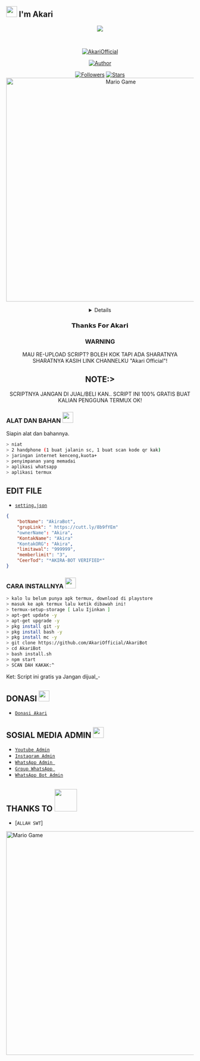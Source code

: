 ## <img src="https://github.com/TheDudeThatCode/TheDudeThatCode/blob/master/Assets/Hi.gif" width="29px"> I'm Akari
<p align="center">

<img align="center" height="auto" src="https://i.ibb.co/MP9r17Q/on-Twitter.jpg"/>

<a href="https://github.com/AkiraOfficial">
</p>
<br>



<p align="center">
<a href="#"><img title="AkariOfficial" src="https://img.shields.io/badge/AKARI-green?colorA=%23ff0000&colorB=%23017e40&style=for-the-badge"></a>
</p>
<p align="center">
<a href="https://github.com/AkariOfficial"><img title="Author" src="https://img.shields.io/badge/AUTHOR-AKARI-orange.svg?style=for-the-badge&logo=github"></a>
</p>
<p align="center">
<a href="https://github.com/AkariOfficial/AkariBot/followers"><img title="Followers" src="https://img.shields.io/github/followers/AkariOfficial?color=blue&style=flat-square"></a>
<a href="https://github.com/AkariOfficial/AkariBot/stargazers/"><img title="Stars" src="https://img.shields.io/github/stars/AkariOfficial/AkariBot?color=pink&style=flat-square"></a>
<img src="https://github.com/TheDudeThatCode/TheDudeThatCode/blob/master/Assets/Developer.gif" alt="Mario Game" width="600" />
<div align="center">
<details>
 
</details>

### 𝗧𝗵𝗮𝗻𝗸𝘀 𝗙𝗼𝗿 𝗔𝗸𝗮𝗿𝗶

### WARNING
MAU RE-UPLOAD SCRIPT? BOLEH KOK TAPI ADA SHARATNYA SHARATNYA KASIH LINK CHANNELKU "Akari Official"!

## NOTE:> 
SCRIPTNYA JANGAN DI JUAL/BELI KAN.. SCRIPT INI 100% GRATIS BUAT KALIAN PENGGUNA TERMUX OK!
</div>

### ALAT DAN BAHAN <img src="https://github.com/TheDudeThatCode/TheDudeThatCode/blob/master/Assets/Mario_Hello_Big.gif" width="29px">
Siapin alat dan bahannya.
```bash
> niat
> 2 handphone (1 buat jalanin sc, 1 buat scan kode qr kak)
> jaringan internet kenceng,kuota+
> penyimpanan yang memadai
> aplikasi whatsapp
> aplikasi termux
```

## EDIT FILE
- [`setting.json`](https://github.com/AkariOfficial/AkariBot/blob/master/settings/Akari.json#95)
```json
{
    "botName": "AkiraBot",
    "grupLink": " https://cutt.ly/8b9fYEm"
    "ownerName": "Akira",
    "KontakName": "Akira"
    "KontakORG": "Akira",
    "limitawal": "999999",
    "memberlimit": "3",
    "CeerTod": "*AKIRA-BOT VERIFIED*"
}
```

### CARA INSTALLNYA  <img src="https://github.com/TheDudeThatCode/TheDudeThatCode/blob/master/Assets/hmm.gif" width="29px">
```bash
> kalo lu belum punya apk termux, download di playstore
> masuk ke apk termux lalu ketik dibawah ini!
> termux-setup-storage [ Lalu Ijinkan ]
> apt-get update -y
> apt-get upgrade -y
> pkg install git -y
> pkg install bash -y
> pkg install mc -y
> git clone https://github.com/AkariOfficial/AkariBot
> cd AkariBot
> bash install.sh
> npm start
> SCAN DAH KAKAK:^
```


Ket: Script ini gratis ya Jangan dijual_-

## DONASI <img src="https://github.com/TheDudeThatCode/TheDudeThatCode/blob/master/Assets/coin.gif" width="29px">
* [`Donasi Akari`](https://saweria.co/melysa)


## SOSIAL MEDIA ADMIN <img src="https://github.com/TheDudeThatCode/TheDudeThatCode/blob/master/Assets/powerup.gif" width="29px">

* [`Youtube Admin`](https://youtube.com/channel/UCnq33VbY6ZmD5ttJEatreoQ)
* [`Instagram Admin`](https://www.instagram.com/melysa_ordan11/)
* [`WhatsApp Admin `](https://wa.me/+6281211651261)
* [`Group WhatsApp `](https://chat.whatsapp.com/LWDQ66Pes2TFxgtlyYAbPM)
* [`WhatsApp Bot Admin`](https://wa.me/+16692995562) 
## THANKS TO <img src="https://github.com/TheDudeThatCode/TheDudeThatCode/blob/master/Assets/Handshake.gif" width="60px">

* [`ALLAH SWT`]
<img src="https://github.com/TheDudeThatCode/TheDudeThatCode/blob/master/Assets/Mario_Gameplay.gif" alt="Mario Game" width="600" />

